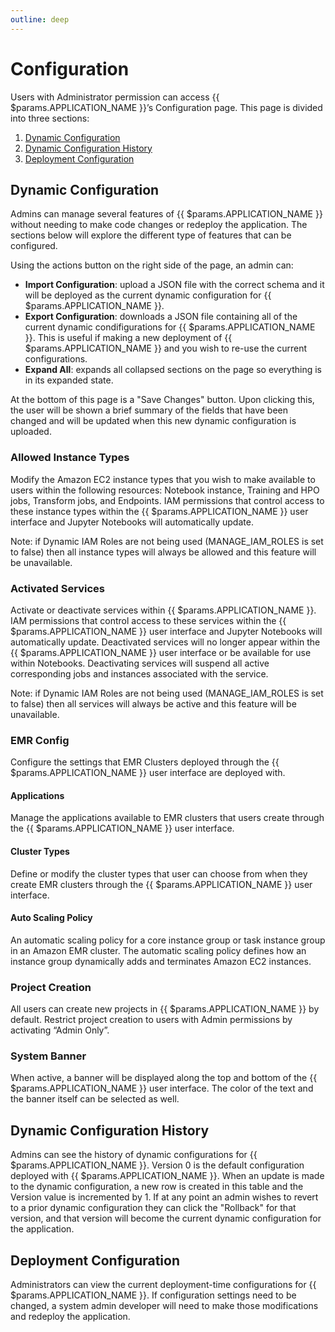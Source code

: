 ```yaml
---
outline: deep
---
```


# Configuration

Users with Administrator permission can access {{ $params.APPLICATION_NAME }}’s Configuration page. This page is divided into three sections:

1. [Dynamic Configuration](#dynamic-configuration)
2. [Dynamic Configuration History](#dynamic-configuration-history)
3. [Deployment Configuration](#deployment-configuration)

## Dynamic Configuration

Admins can manage several features of {{ $params.APPLICATION_NAME }} without needing to make code changes or redeploy the application. The sections below will explore the different type of features that can be configured.

Using the actions button on the right side of the page, an admin can:

- **Import Configuration**: upload a JSON file with the correct schema and it will be deployed as the current dynamic configuration for {{ $params.APPLICATION_NAME }}.
- **Export Configuration**: downloads a JSON file containing all of the current dynamic condifigurations for {{ $params.APPLICATION_NAME }}. This is useful if making a new deployment of {{ $params.APPLICATION_NAME }} and you wish to re-use the current configurations.
- **Expand All**: expands all collapsed sections on the page so everything is in its expanded state.

At the bottom of this page is a "Save Changes" button. Upon clicking this, the user will be shown a brief summary of the fields that have been changed and will be updated when this new dynamic configuration is uploaded.

### Allowed Instance Types

Modify the Amazon EC2 instance types that you wish to make available to users within the following resources: Notebook instance, Training and HPO jobs, Transform jobs, and Endpoints. IAM permissions that control access to these instance types within the {{ $params.APPLICATION_NAME }} user interface and Jupyter Notebooks will automatically update.

Note: if Dynamic IAM Roles are not being used (MANAGE_IAM_ROLES is set to false) then all instance types will always be allowed and this feature will be unavailable.

### Activated Services

Activate or deactivate services within {{ $params.APPLICATION_NAME }}. IAM permissions that control access to these services within the {{ $params.APPLICATION_NAME }} user interface and Jupyter Notebooks will automatically update. Deactivated services will no longer appear within the {{ $params.APPLICATION_NAME }} user interface or be available for use within Notebooks. Deactivating services will suspend all active corresponding jobs and instances associated with the service.

Note: if Dynamic IAM Roles are not being used (MANAGE_IAM_ROLES is set to false) then all services will always be active and this feature will be unavailable.

### EMR Config

Configure the settings that EMR Clusters deployed through the {{ $params.APPLICATION_NAME }} user interface are deployed with.

#### Applications

Manage the applications available to EMR clusters that users create through the {{ $params.APPLICATION_NAME }} user interface.

#### Cluster Types

Define or modify the cluster types that user can choose from when they create EMR clusters through the {{ $params.APPLICATION_NAME }} user interface.

#### Auto Scaling Policy

An automatic scaling policy for a core instance group or task instance group in an Amazon EMR cluster. The automatic scaling policy defines how an instance group dynamically adds and terminates Amazon EC2 instances.

### Project Creation

All users can create new projects in {{ $params.APPLICATION_NAME }} by default. Restrict project creation to users with Admin permissions by activating “Admin Only”.

### System Banner

When active, a banner will be displayed along the top and bottom of the {{ $params.APPLICATION_NAME }} user interface. The color of the text and the banner itself can be selected as well.

## Dynamic Configuration History

Admins can see the history of dynamic configurations for {{ $params.APPLICATION_NAME }}. Version 0 is the default configuration deployed with {{ $params.APPLICATION_NAME }}. When an update is made to the dynamic configuration, a new row is created in this table and the Version value is incremented by 1. If at any point an admin wishes to revert to a prior dynamic configuration they can click the "Rollback" for that version, and that version will become the current dynamic configuration for the application.

## Deployment Configuration

Administrators can view the current deployment-time configurations for {{ $params.APPLICATION_NAME }}. If configuration settings need to be changed, a system admin developer will need to make those modifications and redeploy the application.
